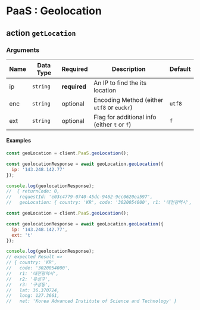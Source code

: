 # PaaS : Geolocation
## action `getLocation`
### Arguments
| Name | Data Type | Required | Description                | Default |
|------|-----------|----------|----------------------------|---------|
| ip   | `string`  | <b>required</b> | An IP to find the its location |         |
| enc  | `string`  | optional | Encoding Method (either `utf8` or `euckr`) | `utf8`  |
| ext  | `string`  | optional | Flag for additional info (either `t` or `f`) | `f`   |


#### Examples
```javascript
const geoLocation = client.PaaS.geoLocation();

const geolocationResponse = await geoLocation.geoLocation({
  ip: '143.248.142.77'
});

console.log(geolocationResponse);
//  { returnCode: 0,
//   requestId: 'e03c4779-0740-45dc-9462-9cc0620ea597',
//   geoLocation: { country: 'KR', code: '3020054000', r1: '대전광역시', r2: '유성구' } }
```


```javascript
const geoLocation = client.PaaS.geoLocation();

const geolocationResponse = await geoLocation.geoLocation({
  ip: '143.248.142.77',
  ext: 't'
});

console.log(geolocationResponse);
// expected Result =>
// { country: 'KR',
//   code: '3020054000',
//   r1: '대전광역시',
//   r2: '유성구',
//   r3: '구성동',
//   lat: 36.370724,
//   long: 127.3661,
//   net: 'Korea Advanced Institute of Science and Technology' }
```

